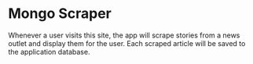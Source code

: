 # Mongo Scraper
Whenever a user visits this site, the app will scrape stories from a news outlet and display them for the user. Each scraped article will be saved to the application database. 
